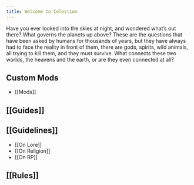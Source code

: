 ```yaml
---
title: Welcome to Celestium
---
```



Have you ever looked into the skies at night, and wondered what’s out there? What governs the planets up above? These are the questions that have been asked by humans for thousands of years, but they have always had to face the reality in front of them, there are gods, spirits, wild animals, all trying to kill them, and they must survive. What connects these two worlds, the heavens and the earth, or are they even connected at all?



## Custom Mods
- [[Mods]]

## [[Guides]]


## [[Guidelines]]
- [[On Lore]]
- [[On Religion]]
- [[On RP]]
## [[Rules]]



